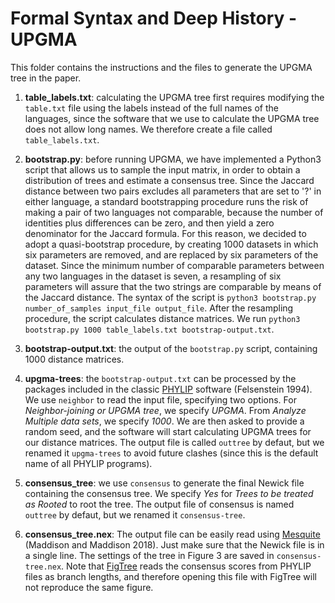 # Formal Syntax and Deep History - UPGMA
This folder contains the instructions and the files to generate the UPGMA tree in the paper.

1. **table_labels.txt**: calculating the UPGMA tree first requires modifying the ```table.txt``` file using the labels instead of the full names of the languages, since the software that we use to calculate the UPGMA tree does not allow long names. We therefore create a file called ```table_labels.txt```. 

2. **bootstrap.py**: before running UPGMA, we have implemented a Python3 script that allows us to sample the input matrix, in order to obtain a distribution of trees and estimate a consensus tree. Since the Jaccard distance between two pairs excludes all parameters that are set to '?' in either language, a standard bootstrapping procedure runs the risk of making a pair of two languages not comparable, because the number of identities plus differences can be zero, and then yield a zero denominator for the Jaccard formula. For this reason, we decided to adopt a quasi-bootstrap procedure, by creating 1000 datasets in which six parameters are removed, and are replaced by six parameters of the dataset. Since the minimum number of comparable parameters between any two languages in the dataset is seven, a resampling of six parameters will assure that the two strings are comparable by means of the Jaccard distance. The syntax of the script is ```python3 bootstrap.py number_of_samples input_file output_file```. After the resampling procedure, the script calculates distance matrices. We run ```python3 bootstrap.py 1000 table_labels.txt bootstrap-output.txt```.

3. **bootstrap-output.txt**: the output of the ```bootstrap.py``` script, containing 1000 distance matrices. 

4. **upgma-trees**: the ```bootstrap-output.txt``` can be processed by the packages included in the classic [PHYLIP](http://evolution.genetics.washington.edu/phylip.html) software (Felsenstein 1994). We use ```neighbor``` to read the input file, specifying two options. For *Neighbor-joining or UPGMA tree*, we specify *UPGMA*. From *Analyze Multiple data sets*, we specify *1000*. We are then asked to provide a random seed, and the software will start calculating UPGMA trees for our distance matrices. The output file is called ```outtree``` by defaut, but we renamed it ```upgma-trees``` to avoid future clashes (since this is the default name of all PHYLIP programs).

5. **consensus_tree**: we use ```consensus``` to generate the final Newick file containing the consensus tree. We specify *Yes* for *Trees to be treated as Rooted* to root the tree. The output file of consensus is named ```outtree``` by defaut, but we renamed it ```consensus-tree```.

6. **consensus_tree.nex**: The output file can be easily read using [Mesquite](http://www.mesquiteproject.org) (Maddison and Maddison 2018). Just make sure that the Newick file is in a single line. The settings of the tree in Figure 3 are saved in ```consensus-tree.nex```. Note that [FigTree](http://tree.bio.ed.ac.uk/software/figtree/) reads the consensus scores from PHYLIP files as branch lengths, and therefore opening this file with FigTree will not reproduce the same figure.





